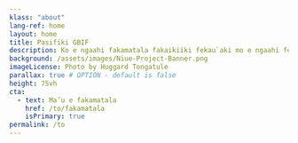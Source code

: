 ```yaml
---
klass: "about"
lang-ref: home
layout: home
title: Pasifiki GBIF
description: Ko e ngaahi fakamatala fakaikiiki fekau`aki mo e ngaahi felalave`i `oku hoko ki he me’amo`ui he Pasifiki `oku ha atu ia he ngaahi fakamatala ‘a e GBIF.
background: /assets/images/Niue-Project-Banner.png
imageLicense: Photo by Huggard Tongatule
parallax: true # OPTION - default is false
height: 75vh
cta:
  - text: Ma’u e fakamatala 
    href: /to/fakamatala
    isPrimary: true
permalink: /to
---
```



